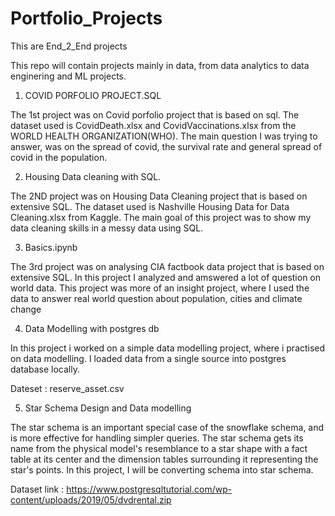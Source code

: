 # Portfolio_Projects
This are End_2_End projects

This repo will contain projects mainly in data, from data analytics to data enginering and ML projects.

1. COVID PORFOLIO PROJECT.SQL

  The 1st project was on Covid porfolio project that is based on sql.
  The dataset used is CovidDeath.xlsx and CovidVaccinations.xlsx from the WORLD   HEALTH ORGANIZATION(WHO). The main question I was trying to answer, was on
  the spread of covid, the survival rate and general spread of covid in the population.
  
  
2. Housing Data cleaning with SQL.
 
  The 2ND project was on Housing Data Cleaning project that is based on           extensive SQL. The dataset used is Nashville Housing Data for Data                       Cleaning.xlsx from Kaggle. The main goal of this project was to show my data cleaning skills in a messy data using SQL.
 
3. Basics.ipynb

  The 3rd project was on analysing CIA factbook data project that is based on     extensive SQL. In this project I analyzed and amswered a lot of question on     world     data. This project was more of an insight project, where I used the data to answer real world question about population, cities and climate change 

4. Data Modelling with postgres db
 
 In this project i worked on a simple data modelling project, where i practised on data modelling. I loaded data from a single source into postgres database locally.

Dateset : reserve_asset.csv

5. Star Schema Design and Data modelling 

The star schema is an important special case of the snowflake schema, and is more effective for handling simpler queries. The star schema gets its name from the physical model's resemblance to a star shape with a fact table at its center and the dimension tables surrounding it representing the star's points. In this project, I will be converting schema into star schema. 

Dataset link : https://www.postgresqltutorial.com/wp-content/uploads/2019/05/dvdrental.zip
